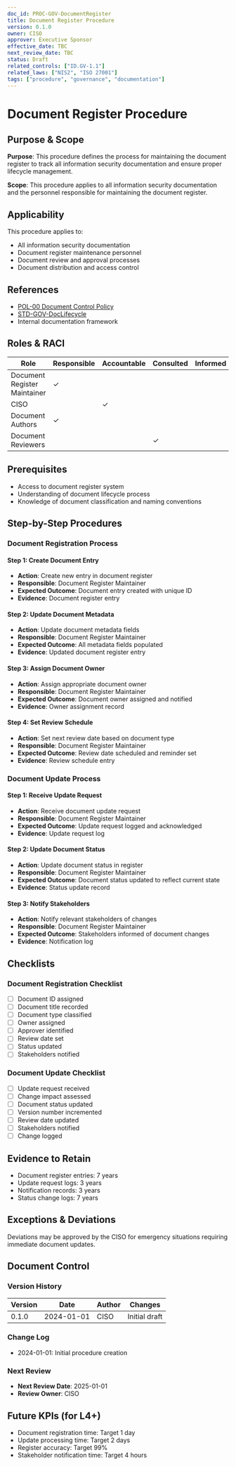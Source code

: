 ```yaml
---
doc_id: PROC-GOV-DocumentRegister
title: Document Register Procedure
version: 0.1.0
owner: CISO
approver: Executive Sponsor
effective_date: TBC
next_review_date: TBC
status: Draft
related_controls: ["ID.GV-1.1"]
related_laws: ["NIS2", "ISO 27001"]
tags: ["procedure", "governance", "documentation"]
---
```


# Document Register Procedure

## Purpose & Scope

**Purpose**: This procedure defines the process for maintaining the document register to track all information security documentation and ensure proper lifecycle management.

**Scope**: This procedure applies to all information security documentation and the personnel responsible for maintaining the document register.

## Applicability

This procedure applies to:
- All information security documentation
- Document register maintenance personnel
- Document review and approval processes
- Document distribution and access control

## References

- [POL-00 Document Control Policy](../../policies/POL-00_DocumentControlPolicy.md)
- [STD-GOV-DocLifecycle](STD-GOV-DocLifecycle.md)
- Internal documentation framework

## Roles & RACI

| Role | Responsible | Accountable | Consulted | Informed |
|------|-------------|-------------|-----------|----------|
| Document Register Maintainer | ✓ | | | |
| CISO | | ✓ | | |
| Document Authors | ✓ | | | |
| Document Reviewers | | | ✓ | |

## Prerequisites

- Access to document register system
- Understanding of document lifecycle process
- Knowledge of document classification and naming conventions

## Step-by-Step Procedures

### Document Registration Process

#### Step 1: Create Document Entry
- **Action**: Create new entry in document register
- **Responsible**: Document Register Maintainer
- **Expected Outcome**: Document entry created with unique ID
- **Evidence**: Document register entry

#### Step 2: Update Document Metadata
- **Action**: Update document metadata fields
- **Responsible**: Document Register Maintainer
- **Expected Outcome**: All metadata fields populated
- **Evidence**: Updated document register entry

#### Step 3: Assign Document Owner
- **Action**: Assign appropriate document owner
- **Responsible**: Document Register Maintainer
- **Expected Outcome**: Document owner assigned and notified
- **Evidence**: Owner assignment record

#### Step 4: Set Review Schedule
- **Action**: Set next review date based on document type
- **Responsible**: Document Register Maintainer
- **Expected Outcome**: Review date scheduled and reminder set
- **Evidence**: Review schedule entry

### Document Update Process

#### Step 1: Receive Update Request
- **Action**: Receive document update request
- **Responsible**: Document Register Maintainer
- **Expected Outcome**: Update request logged and acknowledged
- **Evidence**: Update request log

#### Step 2: Update Document Status
- **Action**: Update document status in register
- **Responsible**: Document Register Maintainer
- **Expected Outcome**: Document status updated to reflect current state
- **Evidence**: Status update record

#### Step 3: Notify Stakeholders
- **Action**: Notify relevant stakeholders of changes
- **Responsible**: Document Register Maintainer
- **Expected Outcome**: Stakeholders informed of document changes
- **Evidence**: Notification log

## Checklists

### Document Registration Checklist
- [ ] Document ID assigned
- [ ] Document title recorded
- [ ] Document type classified
- [ ] Owner assigned
- [ ] Approver identified
- [ ] Review date set
- [ ] Status updated
- [ ] Stakeholders notified

### Document Update Checklist
- [ ] Update request received
- [ ] Change impact assessed
- [ ] Document status updated
- [ ] Version number incremented
- [ ] Review date updated
- [ ] Stakeholders notified
- [ ] Change logged

## Evidence to Retain

- Document register entries: 7 years
- Update request logs: 3 years
- Notification records: 3 years
- Status change logs: 7 years

## Exceptions & Deviations

Deviations may be approved by the CISO for emergency situations requiring immediate document updates.

## Document Control

### Version History
| Version | Date | Author | Changes |
|---------|------|--------|---------|
| 0.1.0 | 2024-01-01 | CISO | Initial draft |

### Change Log
- 2024-01-01: Initial procedure creation

### Next Review
- **Next Review Date**: 2025-01-01
- **Review Owner**: CISO

## Future KPIs (for L4+)
- Document registration time: Target 1 day
- Update processing time: Target 2 days
- Register accuracy: Target 99%
- Stakeholder notification time: Target 4 hours
